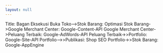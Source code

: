 ```yaml
---
layout: null
---
```

Title: Bagan Eksekusi
Buka Toko-->Stok Barang: Optimasi
Stok Barang->Google Merchant Center: Google-Content-API
Google Merchant Center->Peluang Terbaik: Google-AdWords-API
Peluang Terbaik->>Portfolio: Google-Site-API
Portfolio-->>Publikasi: Shop SEO
Portfolio->>Stok Barang: Google-AppEngine
